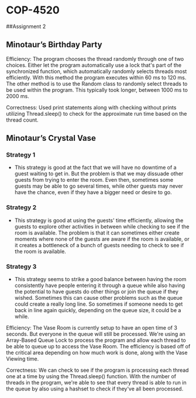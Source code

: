 # COP-4520
##Assignment 2

## Minotaur’s Birthday Party
Efficiency: The program chooses the thread randomly through one of two choices. Either let the program automatically use a lock that's part of the synchronized function, which automatically randomly selects threads most efficiently. With this method the program executes within 60 ms to 120 ms. The other method is to use the Random class to randomly select threads to be used within the program. This typically took longer, between 1000 ms to 2000 ms.

Correctness: Used print statements along with checking without prints utilizing Thread.sleep() to check for the approximate run time based on the thread count.

## Minotaur’s Crystal Vase
### Strategy 1
* This strategy is good at the fact that we will have no downtime of a guest waiting to get in. But the problem is that we may dissuade other guests from trying to enter the room. Even then, sometimes some guests may be able to go several times, while other guests may never have the chance, even if they have a bigger need or desire to go.

### Strategy 2
* This strategy is good at using the guests' time efficiently, allowing the guests to explore other activities in between while checking to see if the room is available. The problem is that it can sometimes either create moments where none of the guests are aware if the room is available, or it creates a bottleneck of a bunch of guests needing to check to see if the room is available.

### Strategy 3
* This strategy seems to strike a good balance between having the room consistently have people entering it through a queue while also having the potential to have guests do other things or join the queue if they wished. Sometimes this can cause other problems such as the queue could create a really long line. So sometimes if someone needs to get back in line again quickly, depending on the queue size, it could be a while.

Efficiency: The Vase Room is currently setup to have an open time of 3 seconds. But everyone in the queue will still be processed. We're using an Array-Based Queue Lock to process the program and allow each thread to be able to queue up to access the Vase Room. The efficiency is based off of the critical area depending on how much work is done, along with the Vase Viewing time.

Correctness: We can check to see if the program is processing each thread one at a time by using the Thread.sleep() function. With the number of threads in the program, we're able to see that every thread is able to run in the queue by also using a hashset to check if they've all been processed.
